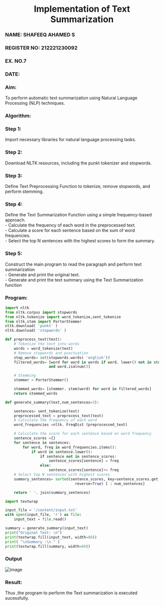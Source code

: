 <H1 ALIGN =CENTER>Implementation of Text  Summarization</H1>
<H3>NAME: SHAFEEQ AHAMED S</H3>
<H3>REGISTER NO: 212221230092</H3>
<H3>EX. NO.7</H3>
<H3>DATE:</H3>
<H3>Aim: </H3> 
To perform automatic text summarization using Natural Language Processing (NLP) techniques. 
<h3>Algorithm:</h3>

### Step 1:
Import necessary libraries for natural language processing tasks.<BR>
### Step 2: 
Download NLTK resources, including the punkt tokenizer and stopwords.<BR>
### Step 3: 
Define Text Preprocessing Function to tokenize, remove stopwords, and perform stemming.<BR>
### Step 4: 
Define the Text Summarization Function using a simple frequency-based approach.<br>
    - Calculate the frequency of each word in the preprocessed text.<br>
    - Calculate a score for each sentence based on the sum of word frequencies.<br>
    - Select the top N sentences with the highest scores to form the summary.<br>
### Step 5: 
Construct the main program to read the paragraph  and perform text summarization<br>
      - Generate and print the original text.<br>
      - Generate and print the text summary using the  Text Summarization function<br>
<H3>Program:</H3>

```py
import nltk
from nltk.corpus import stopwords
from nltk.tokenize import word_tokenize,sent_tokenize
from nltk.stem import PorterStemmer
nltk.download( 'punkt' )
nltk.download( 'stopwords' )

def preprocess_text(text):
	# Tokenize the text into words
	words = word_tokenize(text)
	# Remove stopwords and punctuation
	stop_words= set(stopwords.words( 'english'))
	filtered_words= [word for word in words if word. lower() not in stop_words 
    				and word.isalnum()]

	# Stemming
	stemmer = PorterStemmer()

	stemmed_words= [stemmer. stem(word) for word in filtered_words]
	return stemmed_words

def generate_summary(text,num_sentences=3):

	sentences= sent_tokenize(text)
	preprocessed_text = preprocess_text(text)
	# Calculate the frequency of each word
	word_frequencies =nltk. FreqDist (preprocessed_text)

	# Calculate the score for each sentence based on word frequency
	sentence_scores ={}
	for sentence in sentences:
		for word, freq in word_frequencies.items():
			if word in sentence.lower():
				if sentence not in sentence_scores:
					sentence_scores[sentence] = freq
				else:
					sentence_scores[sentence]+= freq
	# Select top N sentences with highest scores
	summary_sentences= sorted(sentence_scores, key=sentence_scores.get,
    							reverse=True) [ : num_sentences]

	return ' '. join(summary_sentences)

import textwrap

input_file = '/content/input.txt'
with open(input_file, 'r') as file:
    input_text = file.read()

summary = generate_summary(input_text)
print("Original Text: \n")
print(textwrap.fill(input_text, width=80)) 
print( "\nSummary :\n " )
print(textwrap.fill(summary, width=80)) 
```

<H3>Output</H3>

![image](https://github.com/user-attachments/assets/d5fef580-8e43-4d63-9f33-cb13a458876f)

<H3>Result:</H3>
Thus ,the program to perform the Text summarization is executed sucessfully.
